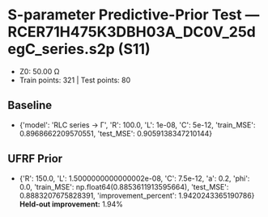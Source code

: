 # S-parameter Predictive-Prior Test — RCER71H475K3DBH03A_DC0V_25degC_series.s2p (S11)
- Z0: 50.00 Ω
- Train points: 321  |  Test points: 80

## Baseline
- {'model': 'RLC series -> Γ', 'R': 100.0, 'L': 1e-08, 'C': 5e-12, 'train_MSE': 0.8968662209570551, 'test_MSE': 0.9059138347210144}

## UFRF Prior
- {'R': 150.0, 'L': 1.5000000000000002e-08, 'C': 7.5e-12, 'a': 0.2, 'phi': 0.0, 'train_MSE': np.float64(0.8853611913595664), 'test_MSE': 0.8883207675828391, 'improvement_percent': 1.9420243365190786}
**Held-out improvement:** 1.94%